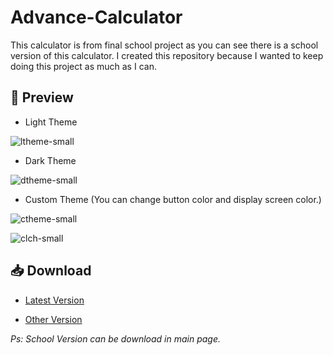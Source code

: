 # Advance-Calculator

This calculator is from final school project as you can see there is a school version of this calculator.
I created this repository because I wanted to keep doing this project as much as I can.

## 📱 Preview
* Light Theme

![ltheme-small](https://user-images.githubusercontent.com/88188545/191074454-ed5d1357-e3ba-4df4-ba6d-13f1401c8cfe.png)

* Dark Theme

![dtheme-small](https://user-images.githubusercontent.com/88188545/191074472-c615cd5a-481e-4c61-8419-5b6cfbf8177e.png)

* Custom Theme (You can change button color and display screen color.)

![ctheme-small](https://user-images.githubusercontent.com/88188545/191074785-381308f3-cf5e-4adc-90ae-68d1f98a0789.png)

![clch-small](https://user-images.githubusercontent.com/88188545/191074809-062d22f3-4837-4af9-9df1-b4150c1fea98.png)


## 📥 Download

* [Latest Version](https://github.com/CrazyWichGG/Advance-Calculator/releases/tag/v1.0.0)

* [Other Version](https://github.com/CrazyWichGG/Advance-Calculator/releases)


_Ps: School Version can be download in main page._
